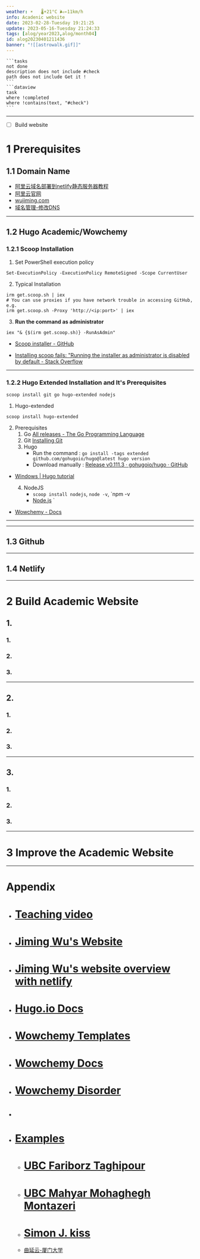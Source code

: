 ```yaml
---
weather: ☀️   🌡️+21°C 🌬️←11km/h
info: Acadenic website
date: 2023-02-28-Tuesday 19:21:25
update: 2023-05-16-Tuesday 21:24:33
tags: [alog/year2023,alog/month04]
id: alog20230401211436
banner: "![[astrowalk.gif]]"
---
```

````ad-todo
```tasks
not done
description does not include #check
path does not include Get it !
```
```dataview
task
where !completed
where !contains(text, "#check")
```
````
---

- [ ] Build website 

# 1 Prerequisites

## 1.1 Domain Name

- [阿里云域名部署到netlify静态服务器教程](https://jingyan.baidu.com/article/3c343ff73872d54c3679632c.html)
- [阿里云官网](https://cn.aliyun.com/)
- [wujiming.com](www.wujiming.com)
- [域名管理-修改DNS](https://dc.console.aliyun.com/next/index?spm=5176.12818093.console-base.ddomain.29b916d0qKzdGB#/domain-list/all)
---

## 1.2 Hugo Academic/Wowchemy

### 1.2.1 Scoop Installation

1. Set PowerShell execution policy

```
Set-ExecutionPolicy -ExecutionPolicy RemoteSigned -Scope CurrentUser
```

2. Typical Installation

```
irm get.scoop.sh | iex
# You can use proxies if you have network trouble in accessing GitHub, e.g.
irm get.scoop.sh -Proxy 'http://<ip:port>' | iex
```

3. **Run the command as administrator**

```
iex "& {$(irm get.scoop.sh)} -RunAsAdmin"
```

- [Scoop installer - GitHub](https://github.com/ScoopInstaller/Install)

- [Installing scoop fails: "Running the installer as administrator is disabled by default - Stack Overflow](https://stackoverflow.com/questions/74763204/installing-scoop-fails-running-the-installer-as-administrator-is-disabled-by-d)
---

### 1.2.2 Hugo Extended Installation and It's Prerequisites


```
scoop install git go hugo-extended nodejs

```


1. Hugo-extended

```
scoop install hugo-extended
```

2. Prerequisites
   1. Go
      [All releases - The Go Programming Language](https://go.dev/dl/)
   2. Git
       [Installing Git](https://git-scm.com/download/win)
   3. Hugo
      - Run the command : 
        `go install -tags extended github.com/gohugoio/hugo@latest hugo version`
      - Download manually :
        [Release v0.111.3 · gohugoio/hugo · GitHub](https://github.com/gohugoio/hugo/releases/tag/v0.111.3)

- [Windows | Hugo tutorial](https://gohugo.io/installation/windows/)

   4. NodeJS
      - `scoop install nodejs`, `node -v`, `npm -v
      - [Node.js](https://nodejs.org/en)
`
- [Wowchemy - Docs](https://wowchemy.com/docs/getting-started/install-hugo-extended/)
---


---

## 1.3 Github



---

## 1.4 Netlify



---


# 2 Build Academic Website
## 1.
### 1.
### 2.
### 3.

---

## 2.
### 1.
### 2.
### 3.

---

## 3.
### 1.
### 2.
### 3.

---


# 3 Improve the Academic Website




---


# Appendix
 - # [Teaching video](https://www.bilibili.com/video/BV1Gz4y1f7Qj/?spm_id_from=333.337.search-card.all.click&vd_source=4f4f9eaa7c3c2df88a108df3464284bc)
 - # [Jiming Wu's Website](https://jimingwu.netlify.app)
- # [Jiming Wu's website overview with netlify](https://app.netlify.com/teams/spongebaby1/overview?_ga=2.78038996.1544300514.1680356470-1317506125.1679836976)
- # [Hugo.io Docs](https://gohugo.io/documentation/)
- # [Wowchemy Templates](https://wowchemy.com/templates/)
- # [Wowchemy Docs](https://wowchemy.com/docs/)
- # [Wowchemy Disorder](https://discord.com/channels/722225264733716590/742892432458252370)
- # []()
- # [Examples](https://example.com)
	- # [UBC Fariborz Taghipour](https://chbe.ubc.ca/fariborz-taghipour/)
	- # [UBC Mahyar Mohaghegh Montazeri](https://www.mahyarmmontazeri.com/)
	- # [Simon J. kiss](https://sjkiss.github.io/)
	- [曲延云-厦门大学](https://quyanyun.xmu.edu.cn/index.htm)
